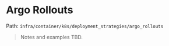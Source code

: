 # Argo Rollouts

Path: `infra/container/k8s/deployment_strategies/argo_rollouts`

> Notes and examples TBD.
